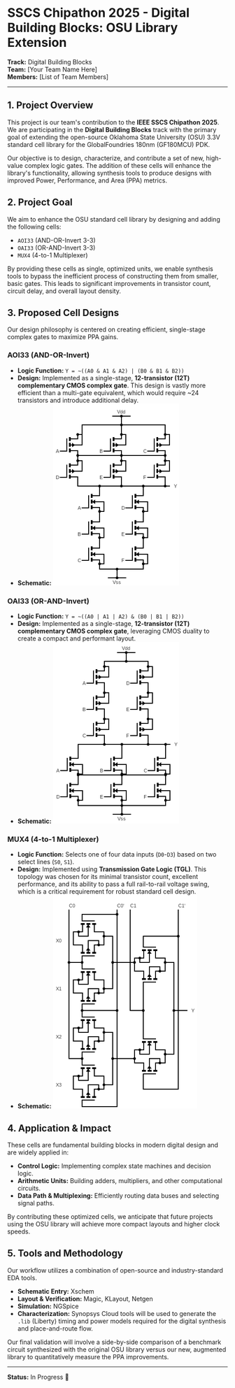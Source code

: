 # SSCS Chipathon 2025 - Digital Building Blocks: OSU Library Extension

**Track:** Digital Building Blocks  
**Team:** [Your Team Name Here]  
**Members:** [List of Team Members]

---

## 1. Project Overview

This project is our team's contribution to the **IEEE SSCS Chipathon 2025**. We are participating in the **Digital Building Blocks** track with the primary goal of extending the open-source Oklahoma State University (OSU) 3.3V standard cell library for the GlobalFoundries 180nm (GF180MCU) PDK.

Our objective is to design, characterize, and contribute a set of new, high-value complex logic gates. The addition of these cells will enhance the library's functionality, allowing synthesis tools to produce designs with improved Power, Performance, and Area (PPA) metrics.

## 2. Project Goal

We aim to enhance the OSU standard cell library by designing and adding the following cells:
* `AOI33` (AND-OR-Invert 3-3)
* `OAI33` (OR-AND-Invert 3-3)
* `MUX4` (4-to-1 Multiplexer)

By providing these cells as single, optimized units, we enable synthesis tools to bypass the inefficient process of constructing them from smaller, basic gates. This leads to significant improvements in transistor count, circuit delay, and overall layout density.

## 3. Proposed Cell Designs

Our design philosophy is centered on creating efficient, single-stage complex gates to maximize PPA gains.

### AOI33 (AND-OR-Invert)
* **Logic Function:** `Y = ~((A0 & A1 & A2) | (B0 & B1 & B2))`
* **Design:** Implemented as a single-stage, **12-transistor (12T) complementary CMOS complex gate**. This design is vastly more efficient than a multi-gate equivalent, which would require ~24 transistors and introduce additional delay.
* **Schematic:**
    ![AOI33 Schematic](docs/images/AOI33.png)

### OAI33 (OR-AND-Invert)
* **Logic Function:** `Y = ~((A0 | A1 | A2) & (B0 | B1 | B2))`
* **Design:** Implemented as a single-stage, **12-transistor (12T) complementary CMOS complex gate**, leveraging CMOS duality to create a compact and performant layout.
* **Schematic:**
    ![OAI33 Schematic](docs/images/OAI33.png)

### MUX4 (4-to-1 Multiplexer)
* **Logic Function:** Selects one of four data inputs (`D0`-`D3`) based on two select lines (`S0`, `S1`).
* **Design:** Implemented using **Transmission Gate Logic (TGL)**. This topology was chosen for its minimal transistor count, excellent performance, and its ability to pass a full rail-to-rail voltage swing, which is a critical requirement for robust standard cell design.
* **Schematic:**
    ![MUX4 Schematic](docs/images/MUX4.png)

## 4. Application & Impact

These cells are fundamental building blocks in modern digital design and are widely applied in:
* **Control Logic:** Implementing complex state machines and decision logic.
* **Arithmetic Units:** Building adders, multipliers, and other computational circuits.
* **Data Path & Multiplexing:** Efficiently routing data buses and selecting signal paths.

By contributing these optimized cells, we anticipate that future projects using the OSU library will achieve more compact layouts and higher clock speeds.

## 5. Tools and Methodology

Our workflow utilizes a combination of open-source and industry-standard EDA tools.

* **Schematic Entry:** Xschem
* **Layout & Verification:** Magic, KLayout, Netgen
* **Simulation:** NGSpice
* **Characterization:** Synopsys Cloud tools will be used to generate the `.lib` (Liberty) timing and power models required for the digital synthesis and place-and-route flow.

Our final validation will involve a side-by-side comparison of a benchmark circuit synthesized with the original OSU library versus our new, augmented library to quantitatively measure the PPA improvements.

---

**Status:** In Progress 🚧
